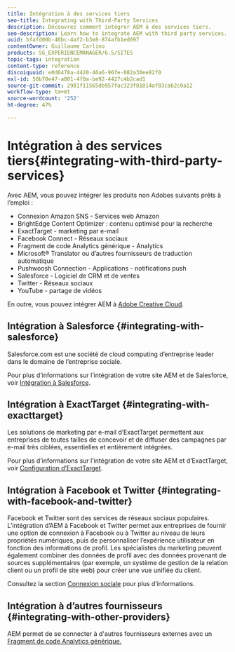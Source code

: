 ```yaml
---
title: Intégration à des services tiers
seo-title: Integrating with Third-Party Services
description: Découvrez comment intégrer AEM à des services tiers.
seo-description: Learn how to integrate AEM with third party services.
uuid: bfafd00b-46bc-4af2-b3e8-874afb1ed697
contentOwner: Guillaume Carlino
products: SG_EXPERIENCEMANAGER/6.5/SITES
topic-tags: integration
content-type: reference
discoiquuid: e0d6478a-4420-46a6-96fe-082a30ee82f0
exl-id: 50b70e47-a801-4f0a-be92-4427c4b2cad1
source-git-commit: 2981f11565db957fac323f81014af83cab2c0a12
workflow-type: tm+mt
source-wordcount: '252'
ht-degree: 47%

---
```


# Intégration à des services tiers{#integrating-with-third-party-services}

Avec AEM, vous pouvez intégrer les produits non Adobes suivants prêts à l’emploi :

* Connexion Amazon SNS - Services web Amazon
* BrightEdge Content Optimizer : contenu optimisé pour la recherche
* ExactTarget - marketing par e-mail
* Facebook Connect - Réseaux sociaux
* Fragment de code Analytics générique - Analytics
* Microsoft® Translator ou d’autres fournisseurs de traduction automatique
* Pushwoosh Connection - Applications - notifications push
* Salesforce - Logiciel de CRM et de ventes
* Twitter - Réseaux sociaux
* YouTube - partage de vidéos
<!-- * Silverpop Engage - marketing automation, email, mobile, and social NO LONGER EXISTS; ITS REPLACEMENT IS UNKNOWN -->

En outre, vous pouvez intégrer AEM à [Adobe Creative Cloud](/help/assets/aem-cc-integration-best-practices.md).

## Intégration à Salesforce {#integrating-with-salesforce}

Salesforce.com est une société de cloud computing d’entreprise leader dans le domaine de l’entreprise sociale.

Pour plus d’informations sur l’intégration de votre site AEM et de Salesforce, voir [Intégration à Salesforce](/help/sites-administering/salesforce.md).

<!-- THE INFORMATION BELOW APPEARS OBSOLETE; first URL is a 404. I could not find a suitable replacement for it.
## Integrating with Silverpop Engage {#integrating-with-silverpop-engage}

>[!NOTE]
>
>Silverpop Engage integration is not available out of the box. To integrate AEM with Silverpop Engage, [download the package](https://www.adobeaemcloud.com/content/marketplace/marketplaceProxy.html?packagePath=/content/companies/public/adobe/packages/aem620/product/cq-mcm-integrations-silverpop-content) from Package Share.

Silverpop Engage provides marketing automation, email, mobile, and social.

For information about integrating your AEM site and ExactTarget, see [Integrating with Silverpop Engage](/help/sites-administering/silverpop.md). -->

## Intégration à ExactTarget {#integrating-with-exacttarget}

Les solutions de marketing par e-mail d’ExactTarget permettent aux entreprises de toutes tailles de concevoir et de diffuser des campagnes par e-mail très ciblées, essentielles et entièrement intégrées.

Pour plus d’informations sur l’intégration de votre site AEM et d’ExactTarget, voir [Configuration d’ExactTarget](/help/sites-administering/exacttarget.md).

## Intégration à Facebook et Twitter {#integrating-with-facebook-and-twitter}

Facebook et Twitter sont des services de réseaux sociaux populaires. L’intégration d’AEM à Facebook et Twitter permet aux entreprises de fournir une option de connexion à Facebook ou à Twitter au niveau de leurs propriétés numériques, puis de personnaliser l’expérience utilisateur en fonction des informations de profil. Les spécialistes du marketing peuvent également combiner des données de profil avec des données provenant de sources supplémentaires (par exemple, un système de gestion de la relation client ou un profil de site web) pour créer une vue unifiée du client.

Consultez la section [Connexion sociale](/help/communities/social-login.md) pour plus d’informations.

## Intégration à d’autres fournisseurs {#integrating-with-other-providers}

AEM permet de se connecter à d&#39;autres fournisseurs externes avec un [Fragment de code Analytics générique.](/help/sites-administering/external-providers.md)
